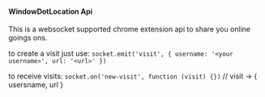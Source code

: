 #### WindowDotLocation Api

This is a websocket supported chrome extension api to share you online goings ons.

to create a visit just use:
`socket.emit('visit', { username: '<your username>', url: '<url>' })`

to receive visits:
`socket.on('new-visit', function (visit) {})`
// visit -> { usersname, url }



